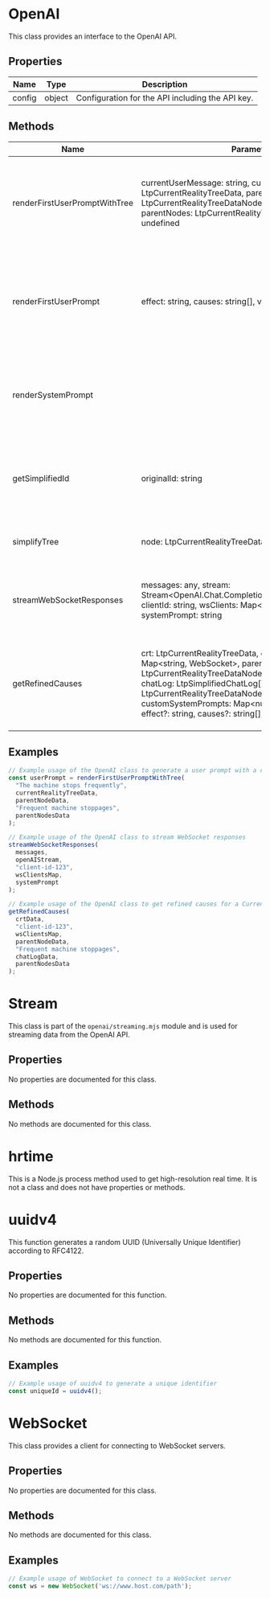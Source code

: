 # OpenAI

This class provides an interface to the OpenAI API.

## Properties

| Name      | Type   | Description               |
|-----------|--------|---------------------------|
| config    | object | Configuration for the API including the API key. |

## Methods

| Name                            | Parameters                                                                 | Return Type | Description                                                                                   |
|---------------------------------|----------------------------------------------------------------------------|-------------|-----------------------------------------------------------------------------------------------|
| renderFirstUserPromptWithTree   | currentUserMessage: string, currentRealityTree: LtpCurrentRealityTreeData, parentNode: LtpCurrentRealityTreeDataNode, currentUDE: string, parentNodes: LtpCurrentRealityTreeDataNode[] \| undefined | string      | Generates a user prompt including the current reality tree and the user's message.             |
| renderFirstUserPrompt           | effect: string, causes: string[], validationReview: string                 | string      | Generates a user prompt based on an effect, its causes, and an expert validation review.      |
| renderSystemPrompt              |                                                                            | string      | Generates a system prompt to guide the creation of a Current Reality Tree.                    |
| getSimplifiedId                 | originalId: string                                                         | number      | Retrieves a simplified ID for a given original ID, creating a new one if necessary.           |
| simplifyTree                    | node: LtpCurrentRealityTreeDataNode, crtNodeId: string                     | LtpCrtSimplifiedForAI \| null | Simplifies a tree node for AI processing.                                                     |
| streamWebSocketResponses        | messages: any, stream: Stream<OpenAI.Chat.Completions.ChatCompletionChunk>, clientId: string, wsClients: Map<string, WebSocket>, systemPrompt: string | Promise<void> | Streams WebSocket responses from the OpenAI API to the client.                                 |
| getRefinedCauses                | crt: LtpCurrentRealityTreeData, clientId: string, wsClients: Map<string, WebSocket>, parentNode: LtpCurrentRealityTreeDataNode, currentUDE: string, chatLog: LtpSimplifiedChatLog[], parentNodes: LtpCurrentRealityTreeDataNode[] \| undefined, customSystemPrompts: Map<number, string> \| undefined, effect?: string, causes?: string[], validationReview?: string | Promise<void> | Initiates the process to refine causes for a Current Reality Tree and streams the results.     |

## Examples

```typescript
// Example usage of the OpenAI class to generate a user prompt with a current reality tree
const userPrompt = renderFirstUserPromptWithTree(
  "The machine stops frequently",
  currentRealityTreeData,
  parentNodeData,
  "Frequent machine stoppages",
  parentNodesData
);
```

```typescript
// Example usage of the OpenAI class to stream WebSocket responses
streamWebSocketResponses(
  messages,
  openAIStream,
  "client-id-123",
  wsClientsMap,
  systemPrompt
);
```

```typescript
// Example usage of the OpenAI class to get refined causes for a Current Reality Tree
getRefinedCauses(
  crtData,
  "client-id-123",
  wsClientsMap,
  parentNodeData,
  "Frequent machine stoppages",
  chatLogData,
  parentNodesData
);
```

# Stream

This class is part of the `openai/streaming.mjs` module and is used for streaming data from the OpenAI API.

## Properties

No properties are documented for this class.

## Methods

No methods are documented for this class.

# hrtime

This is a Node.js process method used to get high-resolution real time. It is not a class and does not have properties or methods.

# uuidv4

This function generates a random UUID (Universally Unique Identifier) according to RFC4122.

## Properties

No properties are documented for this function.

## Methods

No methods are documented for this function.

## Examples

```typescript
// Example usage of uuidv4 to generate a unique identifier
const uniqueId = uuidv4();
```

# WebSocket

This class provides a client for connecting to WebSocket servers.

## Properties

No properties are documented for this class.

## Methods

No methods are documented for this class.

## Examples

```typescript
// Example usage of WebSocket to connect to a WebSocket server
const ws = new WebSocket('ws://www.host.com/path');
```